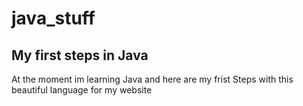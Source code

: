 # java_stuff
## My first steps in Java
At the moment im learning Java and here are my frist Steps with this beautiful language for my website


